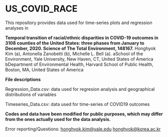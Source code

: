 # US_COVID_RACE

This repository provides data used for time-series plots and regression analyses in 

**Temporal transition of racial/ethnic disparities in COVID-19 outcomes in 3108 counties of the United States: three phases from January to December, 2020. Science of The Total Environment, 148167.**
Honghyok Kim (a), Antonella Zanobetti (b), Michelle L. Bell (a).
aSchool of the Environment, Yale University, New Haven, CT, United States of America 
bDepartment of Environmental Health, Harvard School of Public Health, Boston, MA, United States of America

**File descriptions**

Regression_Data.csv: data used for regresion analysis and geographical distributions of variables

Timeseries_Data.csv: data used for time-series of COVID19 outcomes

**Codes and data have been modified for public purposes, which may differ from the ones actually used for the data analysis.**

Error reporting/Questions: honghyok.kim@yale.edu
honghyok@korea.ac.kr
